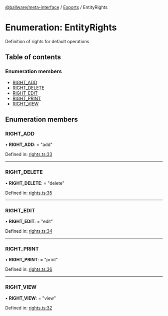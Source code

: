 [@ballware/meta-interface](../README.md) / [Exports](../modules.md) / EntityRights

# Enumeration: EntityRights

Definition of rights for default operations

## Table of contents

### Enumeration members

- [RIGHT\_ADD](entityrights.md#right_add)
- [RIGHT\_DELETE](entityrights.md#right_delete)
- [RIGHT\_EDIT](entityrights.md#right_edit)
- [RIGHT\_PRINT](entityrights.md#right_print)
- [RIGHT\_VIEW](entityrights.md#right_view)

## Enumeration members

### RIGHT\_ADD

• **RIGHT\_ADD**: = "add"

Defined in: [rights.ts:33](https://github.com/ballware/ballware-client/blob/e25f4ba/packages/meta-interface/src/rights.ts#L33)

___

### RIGHT\_DELETE

• **RIGHT\_DELETE**: = "delete"

Defined in: [rights.ts:35](https://github.com/ballware/ballware-client/blob/e25f4ba/packages/meta-interface/src/rights.ts#L35)

___

### RIGHT\_EDIT

• **RIGHT\_EDIT**: = "edit"

Defined in: [rights.ts:34](https://github.com/ballware/ballware-client/blob/e25f4ba/packages/meta-interface/src/rights.ts#L34)

___

### RIGHT\_PRINT

• **RIGHT\_PRINT**: = "print"

Defined in: [rights.ts:36](https://github.com/ballware/ballware-client/blob/e25f4ba/packages/meta-interface/src/rights.ts#L36)

___

### RIGHT\_VIEW

• **RIGHT\_VIEW**: = "view"

Defined in: [rights.ts:32](https://github.com/ballware/ballware-client/blob/e25f4ba/packages/meta-interface/src/rights.ts#L32)
